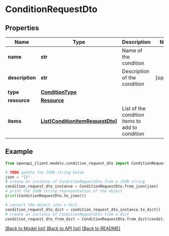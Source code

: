 # ConditionRequestDto


## Properties

Name | Type | Description | Notes
------------ | ------------- | ------------- | -------------
**name** | **str** | Name of the condition | 
**description** | **str** | Description of the condition | [optional] 
**type** | [**ConditionType**](ConditionType.md) |  | 
**resource** | [**Resource**](Resource.md) |  | 
**items** | [**List[ConditionItemRequestDto]**](ConditionItemRequestDto.md) | List of the condition items to add to condition | 

## Example

```python
from openapi_client.models.condition_request_dto import ConditionRequestDto

# TODO update the JSON string below
json = "{}"
# create an instance of ConditionRequestDto from a JSON string
condition_request_dto_instance = ConditionRequestDto.from_json(json)
# print the JSON string representation of the object
print(ConditionRequestDto.to_json())

# convert the object into a dict
condition_request_dto_dict = condition_request_dto_instance.to_dict()
# create an instance of ConditionRequestDto from a dict
condition_request_dto_from_dict = ConditionRequestDto.from_dict(condition_request_dto_dict)
```
[[Back to Model list]](../README.md#documentation-for-models) [[Back to API list]](../README.md#documentation-for-api-endpoints) [[Back to README]](../README.md)


